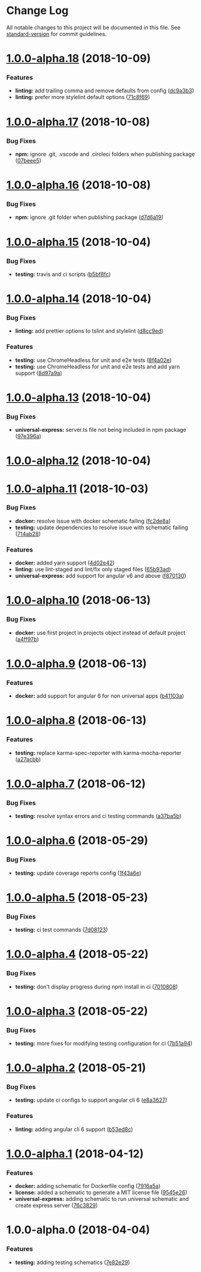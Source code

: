 # Change Log

All notable changes to this project will be documented in this file. See [standard-version](https://github.com/conventional-changelog/standard-version) for commit guidelines.

<a name="1.0.0-alpha.18"></a>
# [1.0.0-alpha.18](https://github.com/thisissoon/schematics/compare/v1.0.0-alpha.17...v1.0.0-alpha.18) (2018-10-09)


### Features

* **linting:** add trailing comma and remove defaults from config ([dc9a3b3](https://github.com/thisissoon/schematics/commit/dc9a3b3))
* **linting:** prefer more stylelint default options ([71c8f69](https://github.com/thisissoon/schematics/commit/71c8f69))



<a name="1.0.0-alpha.17"></a>
# [1.0.0-alpha.17](https://github.com/thisissoon/schematics/compare/v1.0.0-alpha.16...v1.0.0-alpha.17) (2018-10-08)


### Bug Fixes

* **npm:** ignore .git, .vscode and .circleci folders when publishing package ([07beee5](https://github.com/thisissoon/schematics/commit/07beee5))



<a name="1.0.0-alpha.16"></a>
# [1.0.0-alpha.16](https://github.com/thisissoon/schematics/compare/v1.0.0-alpha.15...v1.0.0-alpha.16) (2018-10-08)


### Bug Fixes

* **npm:** ignore .git folder when publishing package ([d7d6a19](https://github.com/thisissoon/schematics/commit/d7d6a19))



<a name="1.0.0-alpha.15"></a>
# [1.0.0-alpha.15](https://github.com/thisissoon/schematics/compare/v1.0.0-alpha.14...v1.0.0-alpha.15) (2018-10-04)


### Bug Fixes

* **testing:** travis and ci scripts ([b5bf8fc](https://github.com/thisissoon/schematics/commit/b5bf8fc))



<a name="1.0.0-alpha.14"></a>
# [1.0.0-alpha.14](https://github.com/thisissoon/schematics/compare/v1.0.0-alpha.13...v1.0.0-alpha.14) (2018-10-04)


### Bug Fixes

* **linting:** add prettier options to tslint and stylelint ([d8cc9ed](https://github.com/thisissoon/schematics/commit/d8cc9ed))


### Features

* **testing:** use ChromeHeadless for unit and e2e tests ([8f4a02e](https://github.com/thisissoon/schematics/commit/8f4a02e))
* **testing:** use ChromeHeadless for unit and e2e tests and add yarn support ([8d97a9a](https://github.com/thisissoon/schematics/commit/8d97a9a))



<a name="1.0.0-alpha.13"></a>
# [1.0.0-alpha.13](https://github.com/thisissoon/schematics/compare/v1.0.0-alpha.12...v1.0.0-alpha.13) (2018-10-04)


### Bug Fixes

* **universal-express:** server.ts file not being included in npm package ([97e396a](https://github.com/thisissoon/schematics/commit/97e396a))



<a name="1.0.0-alpha.12"></a>
# [1.0.0-alpha.12](https://github.com/thisissoon/schematics/compare/v1.0.0-alpha.11...v1.0.0-alpha.12) (2018-10-04)



<a name="1.0.0-alpha.11"></a>
# [1.0.0-alpha.11](https://github.com/thisissoon/schematics/compare/v1.0.0-alpha.10...v1.0.0-alpha.11) (2018-10-03)


### Bug Fixes

* **docker:** resolve issue with docker schematic failing ([fc2de8a](https://github.com/thisissoon/schematics/commit/fc2de8a))
* **testing:** update dependencies to resolve issue with schematic failing ([714ab28](https://github.com/thisissoon/schematics/commit/714ab28))


### Features

* **docker:** added yarn support ([4d02e42](https://github.com/thisissoon/schematics/commit/4d02e42))
* **linting:** use lint-staged and lint/fix only staged files ([65b93ad](https://github.com/thisissoon/schematics/commit/65b93ad))
* **universal-express:** add support for angular v6 and above ([f870130](https://github.com/thisissoon/schematics/commit/f870130))



<a name="1.0.0-alpha.10"></a>
# [1.0.0-alpha.10](https://github.com/thisissoon/schematics/compare/v1.0.0-alpha.9...v1.0.0-alpha.10) (2018-06-13)


### Bug Fixes

* **docker:** use first project in projects object instead of default project ([a4ff97b](https://github.com/thisissoon/schematics/commit/a4ff97b))



<a name="1.0.0-alpha.9"></a>
# [1.0.0-alpha.9](https://github.com/thisissoon/schematics/compare/v1.0.0-alpha.8...v1.0.0-alpha.9) (2018-06-13)


### Features

* **docker:** add support for angular 6 for non universal apps ([b41103a](https://github.com/thisissoon/schematics/commit/b41103a))



<a name="1.0.0-alpha.8"></a>
# [1.0.0-alpha.8](https://github.com/thisissoon/schematics/compare/v1.0.0-alpha.7...v1.0.0-alpha.8) (2018-06-13)


### Features

* **testing:** replace karma-spec-reporter with karma-mocha-reporter ([a27acbb](https://github.com/thisissoon/schematics/commit/a27acbb))



<a name="1.0.0-alpha.7"></a>
# [1.0.0-alpha.7](https://github.com/thisissoon/schematics/compare/v1.0.0-alpha.6...v1.0.0-alpha.7) (2018-06-12)


### Bug Fixes

* **testing:** resolve syntax errors and ci testing commands ([a37ba5b](https://github.com/thisissoon/schematics/commit/a37ba5b))



<a name="1.0.0-alpha.6"></a>
# [1.0.0-alpha.6](https://github.com/thisissoon/schematics/compare/v1.0.0-alpha.5...v1.0.0-alpha.6) (2018-05-29)


### Bug Fixes

* **testing:** update coverage reports config ([1f43a6e](https://github.com/thisissoon/schematics/commit/1f43a6e))



<a name="1.0.0-alpha.5"></a>
# [1.0.0-alpha.5](https://github.com/thisissoon/schematics/compare/v1.0.0-alpha.4...v1.0.0-alpha.5) (2018-05-23)


### Bug Fixes

* **testing:** ci test commands ([7d08123](https://github.com/thisissoon/schematics/commit/7d08123))



<a name="1.0.0-alpha.4"></a>
# [1.0.0-alpha.4](https://github.com/thisissoon/schematics/compare/v1.0.0-alpha.3...v1.0.0-alpha.4) (2018-05-22)


### Bug Fixes

* **testing:** don't display progress during npm install in ci ([7010808](https://github.com/thisissoon/schematics/commit/7010808))



<a name="1.0.0-alpha.3"></a>
# [1.0.0-alpha.3](https://github.com/thisissoon/schematics/compare/v1.0.0-alpha.2...v1.0.0-alpha.3) (2018-05-22)


### Bug Fixes

* **testing:** more fixes for modifying testing configuration for ci ([7b51a94](https://github.com/thisissoon/schematics/commit/7b51a94))



<a name="1.0.0-alpha.2"></a>
# [1.0.0-alpha.2](https://github.com/thisissoon/schematics/compare/v1.0.0-alpha.1...v1.0.0-alpha.2) (2018-05-21)


### Bug Fixes

* **testing:** update ci configs to support angular cli 6 ([e8a3627](https://github.com/thisissoon/schematics/commit/e8a3627))


### Features

* **linting:** adding angular cli 6 support ([b53ed8c](https://github.com/thisissoon/schematics/commit/b53ed8c))



<a name="1.0.0-alpha.1"></a>
# [1.0.0-alpha.1](https://github.com/thisissoon/schematics/compare/v1.0.0-alpha.0...v1.0.0-alpha.1) (2018-04-12)


### Features

* **docker:** adding schematic for Dockerfile config ([7916a5a](https://github.com/thisissoon/schematics/commit/7916a5a))
* **license:** added a schematic to generate a MIT license file ([9545e26](https://github.com/thisissoon/schematics/commit/9545e26))
* **universal-express:** adding schematic to run universal schematic and create express server ([76c3829](https://github.com/thisissoon/schematics/commit/76c3829))



<a name="1.0.0-alpha.0"></a>
# 1.0.0-alpha.0 (2018-04-04)


### Features

* **testing:** adding testing schematics ([7e82e29](https://github.com/thisissoon/schematics/commit/7e82e29))
